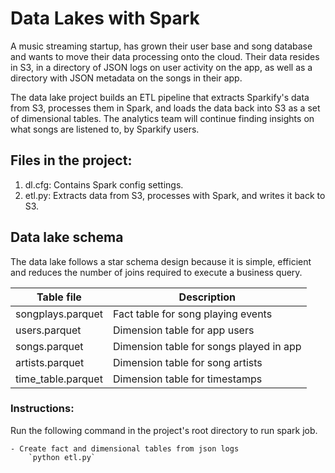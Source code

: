 # Data Lakes with Spark

A music streaming startup, has grown their user base and song database and wants to move their data processing onto the cloud. Their data resides in S3, in a directory of JSON logs on user activity
on the app, as well as a directory with JSON metadata on the songs in their app.

The data lake project builds an ETL pipeline that extracts Sparkify's data from S3, processes them in Spark, and loads the data back into S3 as a set of dimensional tables. The analytics team will continue finding insights on what songs are listened to, by Sparkify users. 


## Files in the project:

1. dl.cfg: Contains Spark config settings.
2. etl.py: Extracts data from S3, processes with Spark, and writes it back to S3.


## Data lake schema
The data lake follows a star schema design because it is simple, efficient and reduces the number of
joins required to execute a business query.

| Table file | Description |
| ---- | ---- |
| songplays.parquet | Fact table for song playing events | 
| users.parquet | Dimension table for app users | 
| songs.parquet | Dimension table for songs played in app | 
| artists.parquet | Dimension table for song artists | 
| time_table.parquet | Dimension table for timestamps | 

### Instructions:

Run the following command in the project's root directory to run spark job.

    - Create fact and dimensional tables from json logs
        `python etl.py`